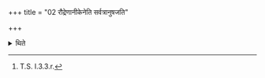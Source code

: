 +++
title = "02 रौद्रेणानीकेनेति सर्वत्रानुषजति"

+++

<details><summary>थिते</summary>

2. To each formula he adds (the words) raudreṇānīkena...[^1]  

[^1]: T.S. I.3.3.r.  
</details>
